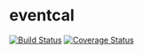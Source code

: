 # eventcal

[![Build Status](https://github.com/uw-it-aca/eventcal/workflows/Build%2C%20Test%20and%20Deploy/badge.svg)](https://github.com/uw-it-aca/eventcal/actions)
[![Coverage Status](https://coveralls.io/repos/uw-it-aca/eventcal/badge.svg?branch=main)](https://coveralls.io/r/uw-it-aca/eventcal?branch=main)

